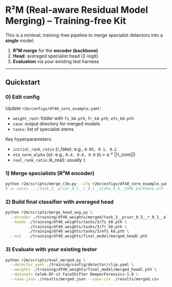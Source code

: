 # R²M (Real-aware Residual Model Merging) – Training-free Kit

This is a minimal, training-free pipeline to merge specialist detectors into a **single** model:
1) **R²M merge** for the **encoder (backbone)**  
2) **Head**: averaged specialist head (2-logit)  
3) **Evaluation** via your existing test harness


---

## Quickstart

### 0) Edit config
Update `r2m/configs/df40_core_example.yaml`:
- `weight_root`: folder with `fs_k8.pth`, `fr_k8.pth`, `efs_k8.pth`
- `save`: output directory for merged models
- `tasks`: list of specialist stems

Key hyperparameters:
- `initial_rank_ratio` (r_fake): e.g., `0.05, 0.1, 0.2`
- `eta_norm_alpha` (α): e.g., `0.4, 0.6, 0.8` (η = α * ||τ_core||)
- `real_rank_ratio` (k_real): usually `1`

### 1) Merge specialists (R²M encoder)
```bash
python r2m/scripts/merge_r2m.py --cfg r2m/configs/df40_core_example.yaml
# => saves .../task_3__prior_0_5__r_0_1__alpha_0_6__CORE_backbone.pth
```

### 2) Build final classifier with averaged head
```bash
python r2m/scripts/merge_head_avg.py \
  --encoder ./training/df40_weights/merged/task_3__prior_0_5__r_0_1__alpha_0_6__CORE_backbone.pth \
  --heads ./training/df40_weights/tasks/3/fs_k8.pth \
          ./training/df40_weights/tasks/3/fr_k8.pth \
          ./training/df40_weights/tasks/3/efs_k8.pth \
  --out   ./training/df40_weights/final_model/merged_headC.pth
```

### 3) Evaluate with your existing tester
```bash
python r2m/scripts/eval_merged.py \
  --detector_yaml ./training/config/detector/clip.yaml \
  --weights ./training/df40_weights/final_model/merged_headC.pth \
  --datasets Celeb-DF-v2 FaceShifter DeeperForensics-1.0 \
  --save-json ./results/merged.json --save-csv ./results/merged.csv
```
